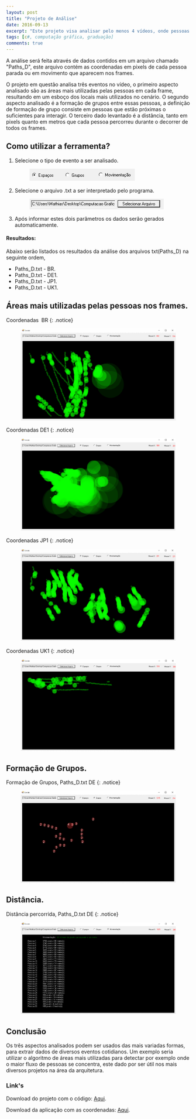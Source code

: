 ```yaml
---
layout: post
title: "Projeto de Análise"
date: 2016-09-13
excerpt: "Este projeto visa analisar pelo menos 4 vídeos, onde pessoas se movimentam livremente, o resultado da análise aponta áreas mais movimentadas, formação de grupos e outros comportamentos"
tags: [c#, computação gráfica, graduação]
comments: true
---
```


A análise será feita através de dados contidos em um arquivo chamado "Paths_D", este arquivo contém as coordenadas em pixels de cada pessoa parada ou em movimento que aparecem nos frames.

O projeto em questão analisa três eventos no vídeo, o primeiro aspecto analisado são as áreas mais utilizadas pelas pessoas em cada frame, resultando em um esboço dos locais mais utilizados no cenário. O segundo aspecto analisado é a formação de grupos entre essas pessoas, a definição de formação de grupo consiste em pessoas que estão próximas o suficientes para interagir. O terceiro dado levantado é a distância, tanto em pixels quanto em metros que cada pessoa percorreu durante o decorrer de todos os frames.

## Como utilizar a ferramenta?

1.  Selecione o tipo de evento a ser analisado.

    <figure>
    	<img src="../assets/img/posts/img1.png">
    </figure>

2.  Selecione o arquivo .txt a ser interpretado pelo programa.

    <figure>
    	<img src="../assets/img/posts/img2.png">
    </figure>

3.  Após informar estes dois parâmetros os dados serão gerados automaticamente.

#### Resultados:

Abaixo serão listados os resultados da análise dos arquivos txt(Paths_D) na seguinte ordem,

-   Paths_D.txt - BR.
-   Paths_D.txt - DE1.
-   Paths_D.txt - JP1.
-   Paths_D.txt - UK1.

## Áreas mais utilizadas pelas pessoas nos frames.

Coordenadas  BR
{: .notice}
<figure>
<a href="../assets/img/posts/img3.png" title="Coordenadas  BR"><img src="../assets/img/posts/img3.png"></a>
</figure>
Coordenadas DE1
{: .notice}
<figure>
<a href="../assets/img/posts/img4.png" title="Coordenadas  DE1"><img src="../assets/img/posts/img4.png"></a>
</figure>
Coordenadas JP1
{: .notice}
<figure>
<a href="../assets/img/posts/img5.png" title="Coordenadas  JP1"><img src="../assets/img/posts/img5.png"></a>
</figure>
Coordenadas UK1
{: .notice}
<figure>
<a href="../assets/img/posts/img6.png" title="Coordenadas  UK1"><img src="../assets/img/posts/img6.png"></a>
</figure>

## Formação de Grupos.

Formação de Grupos, Paths_D.txt DE
{: .notice}
<figure>
    <a href="../assets/img/posts/img7.png" title="Formação de Grupos, Paths_D.txt DE"><img src="../assets/img/posts/img7.png"></a>
</figure>

## Distância.

Distância percorrida, Paths_D.txt DE
{: .notice}
<figure>
    <a href="../assets/img/posts/img8.png" title="Distância percorrida, Paths_D.txt DE"><img src="../assets/img/posts/img8.png"></a>
</figure>

## Conclusão

Os três aspectos analisados podem ser usados das mais variadas formas, para extrair dados de diversos eventos cotidianos. Um exemplo seria utilizar o algoritmo de áreas mais utilizadas para detectar por exemplo onde o maior fluxo de pessoas se concentra, este dado por ser útil nos mais diversos projetos na área da arquitetura.

### Link's

Download do projeto com o código: <a href="https://drive.google.com/open?id=0B8sCkbWAECcZOG9kZVRwX2VFaTg">Aqui</a>.

Download da aplicação com as coordenadas: <a href="https://drive.google.com/drive/u/1/folders/0B8sCkbWAECcZUDExeUdiY0x5anc">Aqui</a>.
